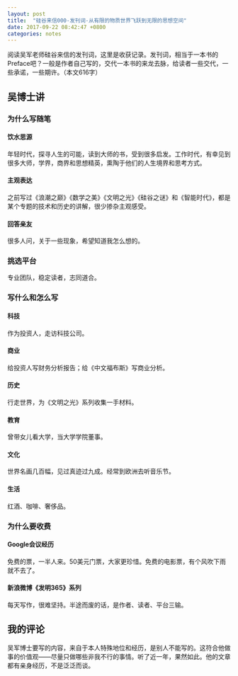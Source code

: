 ```yaml
---
layout: post
title:  "硅谷来信000-发刊词-从有限的物质世界飞跃到无限的思想空间"
date: 2017-09-22 08:42:47 +0800
categories: notes
---
```


阅读吴军老师硅谷来信的发刊词，这里是收获记录。发刊词，相当于一本书的Preface吧？一般是作者自己写的，交代一本书的来龙去脉，给读者一些交代，一些承诺，一些期许。（本文616字）

## 吴博士讲

### 为什么写随笔

#### 饮水思源

年轻时代，探寻人生的可能，读到大师的书，受到很多启发。工作时代，有幸见到很多大师，学界，商界和思想精英，熏陶于他们的人生境界和思考方式。

#### 主观表达

之前写过《浪潮之巅》《数学之美》《文明之光》《硅谷之谜》和《智能时代》，都是某个专题的技术和历史的讲解，很少掺杂主观感受。

#### 回答亲友

很多人问，关于一些现象，希望知道我怎么想的。

### 挑选平台

专业团队，稳定读者，志同道合。

### 写什么和怎么写

#### 科技

作为投资人，走访科技公司。

#### 商业

给投资人写财务分析报告；给《中文福布斯》写商业分析。

#### 历史

行走世界，为《文明之光》系列收集一手材料。

#### 教育

曾带女儿看大学，当大学学院董事。

#### 文化

世界名画几百幅，见过真迹过九成。经常到欧洲去听音乐节。

#### 生活

红酒、咖啡、奢侈品。

### 为什么要收费

#### Google会议经历

免费的票，一半人来。50美元门票，大家更珍惜。免费的电影票，有个风吹下雨就不去了。

#### 新浪微博《发明365》系列

每天写作，很难坚持。半途而废的话，是作者、读者、平台三输。

## 我的评论

吴军博士要写的内容，来自于本人特殊地位和经历，是别人不能写的。这符合他做事的价值观——尽量只做哪些非我不行的事情。听了近一年，果然如此。他的文章都有亲身经历，不是泛泛而谈。

